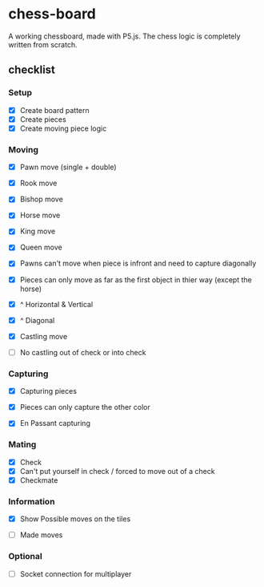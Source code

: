 # chess-board
A working chessboard, made with P5.js. The chess logic is completely written from scratch. 

## checklist

### Setup
* [X] Create board pattern
* [X] Create pieces
* [X] Create moving piece logic

### Moving
* [X] Pawn move (single + double)
* [X] Rook move
* [X] Bishop move
* [X] Horse move
* [X] King move
* [X] Queen move

* [X] Pawns can't move when piece is infront and need to capture diagonally 

* [X] Pieces can only move as far as the first object in thier way (except the horse)
* [X] ^ Horizontal & Vertical
* [X] ^ Diagonal

* [X] Castling move 
* [ ] No castling out of check or into check

### Capturing
* [X]  Capturing pieces
* [X] Pieces can only capture the other color
* [X] En Passant capturing

  
### Mating
* [X] Check
* [X] Can't put yourself in check / forced to move out of a check
* [X] Checkmate

### Information
* [X] Show Possible moves on the tiles
* [ ] Made moves


### Optional
* [ ] Socket connection for multiplayer



